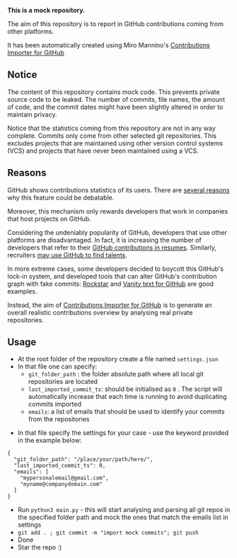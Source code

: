 **This is a mock repository.** 

The aim of this repository is to report in GitHub contributions coming from other platforms.

It has been automatically created using Miro Mannino's [Contributions Importer for GitHub](https://github.com/miromannino/contributions-importer-for-github)

## Notice

The content of this repository contains mock code. This prevents private source code to be leaked. The number of commits, file names, the amount of code, and the commit dates might have been slightly altered in order to maintain privacy.

Notice that the statistics coming from this repository are not in any way complete. Commits only come from other selected git repositories. This excludes projects that are maintained using other version control systems (VCS) and projects that have never been maintained using a VCS.

## Reasons

GitHub shows contributions statistics of its users. There are [several reasons](https://github.com/isaacs/github/issues/627) why this feature could be debatable.

Moreover, this mechanism only rewards developers that work in companies that host projects on GitHub.

Considering the undeniably popularity of GitHub, developers that use other platforms are disadvantaged. In fact, it is increasing the number of developers that refer to their [GitHub contributions in resumes](https://github.com/resume/resume.github.com). Similarly, recruiters [may use GitHub to find talents](https://www.socialtalent.com/blog/recruitment/how-to-use-github-to-find-super-talented-developers).

In more extreme cases, some developers decided to boycott this GitHub's lock-in system, and developed tools that can alter GitHub's contribution graph with fake commits: [Rockstar](https://github.com/avinassh/rockstar) and [Vanity text for GitHub](https://github.com/ihabunek/github-vanity) are good examples. 

Instead, the aim of [Contributions Importer for GitHub](https://github.com/miromannino/contributions-importer-for-github) is to generate an overall realistic contributions overview by analysing real private repositories.

## Usage

* At the root folder of the repository create a file named `settings.json`
* In that file one can specify:
  * `git_folder_path` : the folder absolute path where all local git repositories are located
  * `last_imported_commit_ts`: should be initialised as `0` . The script will automatically increase that each time is running to avoid duplicating commits imported
  * `emails`: a list of emails that should be used to identify your commits from the repositories
- In that file specify the settings for your case - use the keyword provided in the example below:
```
{
  "git_folder_path": "/place/your/path/here/",
  "last_imported_commit_ts": 0,
  "emails": [
    "mypersonalemail@gmail.com",
    "myname@companydomain.com"
  ]
}
```
* Run `python3 main.py` - this will start analysing and parsing all git repos in the specified folder path and mock the ones that match the emails list in settings
* `git add . ; git commit -m "import mock commits"; git push`
* Done
* Star the repo :) 